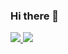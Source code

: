### Hi there 👋

<!--
**201206030/201206030** is a ✨ _special_ ✨ repository because its `README.md` (this file) appears on your GitHub profile.

Here are some ideas to get you started:

- 🔭 I’m currently working on ...
- 🌱 I’m currently learning ...
- 👯 I’m looking to collaborate on ...
- 🤔 I’m looking for help with ...
- 💬 Ask me about ...
- 📫 How to reach me: ...
- 😄 Pronouns: ...
- ⚡ Fun fact: ...
-->
<a href="https://github.com/201206030">
  <img src="https://github-readme-stats.vercel.app/api?username=201206030&count_private=true&show_icons=true&theme=radical&hide=commits" />
  <img src="https://github-readme-stats.vercel.app/api/top-langs/?username=201206030&layout=compact&theme=radical"/>
</a>
